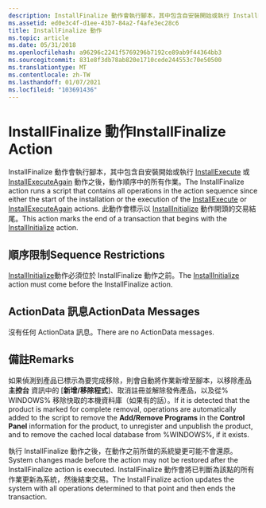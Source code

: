 ```yaml
---
description: InstallFinalize 動作會執行腳本，其中包含自安裝開始或執行 InstallExecute 或 InstallExecuteAgain 動作之後，動作順序中的所有作業。
ms.assetid: ed0e3c4f-d1ee-43b7-84a2-f4afe3ec28c6
title: InstallFinalize 動作
ms.topic: article
ms.date: 05/31/2018
ms.openlocfilehash: a96296c2241f5769296b7192ce89ab9f44364bb3
ms.sourcegitcommit: 831e8f3db78ab820e1710cede244553c70e50500
ms.translationtype: MT
ms.contentlocale: zh-TW
ms.lasthandoff: 01/07/2021
ms.locfileid: "103691436"
---
```

# <a name="installfinalize-action"></a><span data-ttu-id="94abb-103">InstallFinalize 動作</span><span class="sxs-lookup"><span data-stu-id="94abb-103">InstallFinalize Action</span></span>

<span data-ttu-id="94abb-104">InstallFinalize 動作會執行腳本，其中包含自安裝開始或執行 [InstallExecute](installexecute-action.md) 或 [InstallExecuteAgain](installexecuteagain-action.md) 動作之後，動作順序中的所有作業。</span><span class="sxs-lookup"><span data-stu-id="94abb-104">The InstallFinalize action runs a script that contains all operations in the action sequence since either the start of the installation or the execution of the [InstallExecute](installexecute-action.md) or [InstallExecuteAgain](installexecuteagain-action.md) actions.</span></span> <span data-ttu-id="94abb-105">此動作會標示以 [InstallInitialize](installinitialize-action.md) 動作開頭的交易結尾。</span><span class="sxs-lookup"><span data-stu-id="94abb-105">This action marks the end of a transaction that begins with the [InstallInitialize](installinitialize-action.md) action.</span></span>

## <a name="sequence-restrictions"></a><span data-ttu-id="94abb-106">順序限制</span><span class="sxs-lookup"><span data-stu-id="94abb-106">Sequence Restrictions</span></span>

<span data-ttu-id="94abb-107">[InstallInitialize](installinitialize-action.md)動作必須位於 InstallFinalize 動作之前。</span><span class="sxs-lookup"><span data-stu-id="94abb-107">The [InstallInitialize](installinitialize-action.md) action must come before the InstallFinalize action.</span></span>

## <a name="actiondata-messages"></a><span data-ttu-id="94abb-108">ActionData 訊息</span><span class="sxs-lookup"><span data-stu-id="94abb-108">ActionData Messages</span></span>

<span data-ttu-id="94abb-109">沒有任何 ActionData 訊息。</span><span class="sxs-lookup"><span data-stu-id="94abb-109">There are no ActionData messages.</span></span>

## <a name="remarks"></a><span data-ttu-id="94abb-110">備註</span><span class="sxs-lookup"><span data-stu-id="94abb-110">Remarks</span></span>

<span data-ttu-id="94abb-111">如果偵測到產品已標示為要完成移除，則會自動將作業新增至腳本，以移除產品 **主控台** 資訊中的 [**新增/移除程式**]、取消註冊並解除發佈產品，以及從% WINDOWS% 移除快取的本機資料庫（如果有的話）。</span><span class="sxs-lookup"><span data-stu-id="94abb-111">If it is detected that the product is marked for complete removal, operations are automatically added to the script to remove the **Add/Remove Programs** in the **Control Panel** information for the product, to unregister and unpublish the product, and to remove the cached local database from %WINDOWS%, if it exists.</span></span>

<span data-ttu-id="94abb-112">執行 InstallFinalize 動作之後，在動作之前所做的系統變更可能不會還原。</span><span class="sxs-lookup"><span data-stu-id="94abb-112">System changes made before the action may not be restored after the InstallFinalize action is executed.</span></span> <span data-ttu-id="94abb-113">InstallFinalize 動作會將已判斷為該點的所有作業更新為系統，然後結束交易。</span><span class="sxs-lookup"><span data-stu-id="94abb-113">The InstallFinalize action updates the system with all operations determined to that point and then ends the transaction.</span></span>

 

 



